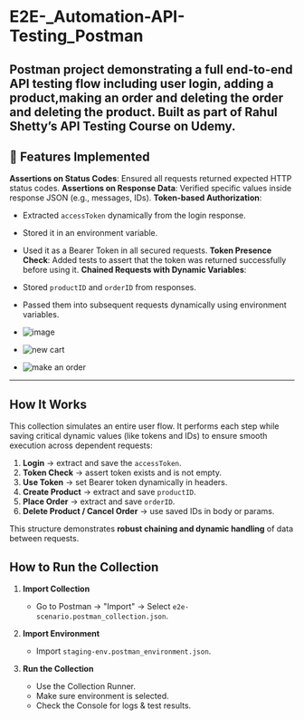 # E2E-_Automation-API-Testing_Postman
 Postman project demonstrating a full end-to-end API testing flow including user  login, adding a product,making an order and deleting the order and deleting the product. Built as part of Rahul Shetty’s API Testing Course on Udemy.
 ---

## 🌟 Features Implemented

 **Assertions on Status Codes**: Ensured all requests returned expected HTTP status codes.
 **Assertions on Response Data**: Verified specific values inside response JSON (e.g., messages, IDs).
 **Token-based Authorization**: 
  - Extracted `accessToken` dynamically from the login response.
  - Stored it in an environment variable.
  - Used it as a Bearer Token in all secured requests.
   **Token Presence Check**: Added tests to assert that the token was returned successfully before using it.
   **Chained Requests with Dynamic Variables**:
  - Stored `productID` and `orderID` from responses.
  - Passed them into subsequent requests dynamically using environment variables.
  - ![image](https://github.com/user-attachments/assets/be6cfdd5-0a10-45cf-85d4-c0461735046f)

  - ![new cart](https://github.com/user-attachments/assets/0c2b747c-67be-43bb-9f63-109939976390)
  - ![make an order](https://github.com/user-attachments/assets/f19e6e6a-3286-4afd-874d-2330bd2dfa3d)


---
##  How It Works

This collection simulates an entire user flow. It performs each step while saving critical dynamic values (like tokens and IDs) to ensure smooth execution across dependent requests:

1. **Login** → extract and save the `accessToken`.
2. **Token Check** → assert token exists and is not empty.
3.  **Use Token** → set Bearer token dynamically in headers.
4.  **Create Product** → extract and save `productID`.
5.  **Place Order** → extract and save `orderID`.
6.  **Delete Product / Cancel Order** → use saved IDs in body or params.

This structure demonstrates **robust chaining and dynamic handling** of data between requests.
##  How to Run the Collection

1. **Import Collection**  
   - Go to Postman → "Import" → Select `e2e-scenario.postman_collection.json`.

2. **Import Environment**  
   - Import `staging-env.postman_environment.json`.

3. **Run the Collection**
   - Use the Collection Runner.
   - Make sure environment is selected.
   - Check the Console for logs & test results.
